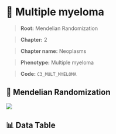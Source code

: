# 🧪 Multiple myeloma

> **Root:** Mendelian Randomization

> **Chapter:** 2  

> **Chapter name:** Neoplasms

> **Phenotype:** Multiple myeloma  

> **Code:** `C3_MULT_MYELOMA`

## 🧬 Mendelian Randomization  

<img src="/MR/Figures/Forward/C3_MULT_MYELOMA.png"/>

## 📊 Data Table

<CsvTableMRF src="/MR_Data/Forward/C3_MULT_MYELOMA.csv"/>
